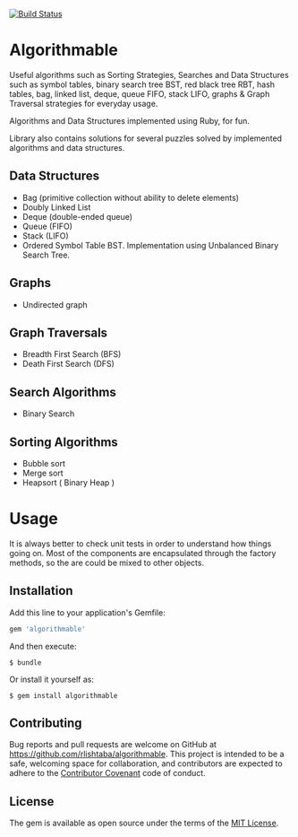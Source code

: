 [![Build Status](https://travis-ci.org/rlishtaba/algorithmable.svg?branch=master)](https://travis-ci.org/rlishtaba/algorithmable)

# Algorithmable

Useful algorithms such as Sorting Strategies, Searches and Data Structures such as symbol tables, binary search tree BST, red black tree RBT, 
hash tables, bag, linked list, deque, queue FIFO, stack LIFO, graphs & Graph Traversal strategies for everyday usage. 

Algorithms and Data Structures implemented using Ruby, for fun.

Library also contains solutions for several puzzles solved by implemented algorithms and data structures.

## Data Structures

- Bag (primitive collection without ability to delete elements)
- Doubly Linked List
- Deque (double-ended queue)
- Queue (FIFO)
- Stack (LIFO)
- Ordered Symbol Table BST. Implementation using Unbalanced Binary Search Tree.

## Graphs

- Undirected graph

## Graph Traversals

- Breadth First Search (BFS)
- Death First Search (DFS)

## Search Algorithms

- Binary Search

## Sorting Algorithms

- Bubble sort
- Merge sort
- Heapsort ( Binary Heap )

# Usage

It is always better to check unit tests in order to understand how things going on. 
Most of the components are encapsulated through the factory methods, so the are could be mixed to other objects.

## Installation

Add this line to your application's Gemfile:

```ruby
gem 'algorithmable'
```

And then execute:

    $ bundle

Or install it yourself as:

    $ gem install algorithmable

## Contributing

Bug reports and pull requests are welcome on GitHub at https://github.com/rlishtaba/algorithmable. This project is intended to be a safe, welcoming space for collaboration, and contributors are expected to adhere to the [Contributor Covenant](contributor-covenant.org) code of conduct.

## License

The gem is available as open source under the terms of the [MIT License](http://opensource.org/licenses/MIT).


